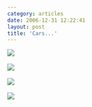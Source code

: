```yaml
---
category: articles
date: 2006-12-31 12:22:41
layout: post
title: 'Cars...'
---
```


<p><img src="https://joaobordalo.com/images/static/blog/BMW.jpg"><br/><br/><img src="https://joaobordalo.com/images/static/blog/Audi.jpg"><br/><br/><img src="https://joaobordalo.com/images/static/blog/Subaru.jpg"><br/><br/><img src="https://joaobordalo.com/images/static/blog/Bentley.jpg"></p>
